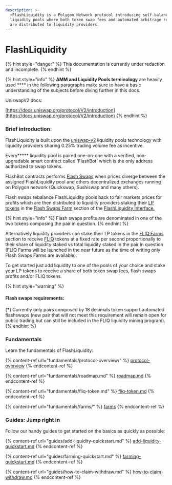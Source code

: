 ```yaml
---
description: >-
  ⚡FlashLiquidity is a Polygon Network protocol introducing self-balancing
  liquidity pools where both token swap fees and automated arbitrage revenues
  are distributed to liquidity providers.
---
```


# FlashLiquidity

{% hint style="danger" %}
This documentation is currently under redaction and incomplete.
{% endhint %}

{% hint style="info" %}
**AMM and Liquidity Pools terminology** are heavily used **** in the following paragraphs make sure to have a basic understanding of the subjects before diving further in this docs.

UniswapV2 docs:

[https://docs.uniswap.org/protocol/V2/introduction](https://docs.uniswap.org/protocol/V2/introduction)
{% endhint %}

### Brief introduction:

FlashLiquidity is built upon the [uniswap-v2](https://github.com/Uniswap/v2-core) liquidity pools technology with liquidity providers sharing 0.25% trading volume fee as incentive.

Every**\*** liquidity pool is paired one-on-one with a verified, non-upgradable smart contract called 'FlashBot' which is the only address authorized to swap tokens.

FlashBot contracts performs [Flash Swaps](https://docs.uniswap.org/protocol/V2/guides/smart-contract-integration/using-flash-swaps) when prices diverge between the assigned FlashLiquidity pool and others decentralized exchanges running on Polygon network (Quickswap, Sushiswap and many others).

Flash swaps rebalance FlashLiquidity pools back to fair markets prices for profits which are then distributed to liquidity providers staking their [LP tokens](https://coinmarketcap.com/alexandria/glossary/liquidity-provider-tokens-lp-tokens) in the [Flash Swaps Farm](https://www.flashliquidity.finance/#/farm/flashswap) section of the [FlashLiquidity Interface](https://www.flashliquidity.finance/#/farm/flashswap)[.](https://www.flashliquidity.finance)

{% hint style="info" %}
Flash swaps profits are denominated in one of the two tokens composing the pair in question.
{% endhint %}

Alternatively liquidity providers can stake their LP tokens in the [FLIQ Farms ](fundamentals/farms/fliq-farms.md)section to receive [FLIQ](fundamentals/fliq-token.md) tokens at a fixed rate per second proportionally to their share of liquidity staked vs total liquidity staked in the pair in question (FLIQ Farms will be launched in the near future as the time of writing only Flash Swaps Farms are available).&#x20;

To get started just add liquidity to one of the pools of your choice and stake your LP tokens to receive a share of both token swap fees, flash swaps profits and/or FLIQ tokens.

{% hint style="warning" %}
#### Flash swaps requirements: <a href="#requirements" id="requirements"></a>

(**\***) Currently only pairs composed by 18 decimals token support automated flashswaps (new pair that will not meet this requirement will remain open for public trading but can still be included in the FLIQ liquidity mining program).
{% endhint %}

### Fundamentals

Learn the fundamentals of FlashLiquidity:

{% content-ref url="fundamentals/protocol-overview/" %}
[protocol-overview](fundamentals/protocol-overview/)
{% endcontent-ref %}

{% content-ref url="fundamentals/roadmap.md" %}
[roadmap.md](fundamentals/roadmap.md)
{% endcontent-ref %}

{% content-ref url="fundamentals/fliq-token.md" %}
[fliq-token.md](fundamentals/fliq-token.md)
{% endcontent-ref %}

{% content-ref url="fundamentals/farms/" %}
[farms](fundamentals/farms/)
{% endcontent-ref %}

### Guides: Jump right in

Follow our handy guides to get started on the basics as quickly as possible:

{% content-ref url="guides/add-liquidity-quickstart.md" %}
[add-liquidity-quickstart.md](guides/add-liquidity-quickstart.md)
{% endcontent-ref %}

{% content-ref url="guides/farming-quickstart.md" %}
[farming-quickstart.md](guides/farming-quickstart.md)
{% endcontent-ref %}

{% content-ref url="guides/how-to-claim-withdraw.md" %}
[how-to-claim-withdraw.md](guides/how-to-claim-withdraw.md)
{% endcontent-ref %}
